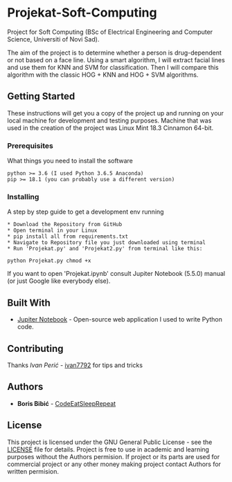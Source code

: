 # Projekat-Soft-Computing
Project for Soft Computing (BSc of Electrical Engineering and Computer Science, Universiti of Novi Sad).

The aim of the project is to determine whether a person is drug-dependent or not based on a face line. 
Using a smart algorithm, I will extract facial lines and use them for KNN and SVM for classification. Then I will compare this algorithm with the classic HOG + KNN and HOG + SVM algorithms.
## Getting Started

These instructions will get you a copy of the project up and running on your local machine for development and testing purposes. 
Machine that was used in the creation of the project was Linux Mint 18.3 Cinnamon 64-bit. 

### Prerequisites

What things you need to install the software

```
python >= 3.6 (I used Python 3.6.5 Anaconda)
pip >= 18.1 (you can probably use a different version)
```

### Installing

A step by step guide to get a development env running

```
* Download the Repository from GitHub
* Open terminal in your Linux
* pip install all from requirements.txt
* Navigate to Repository file you just downloaded using terminal
* Run 'Projekat.py' and 'Projekat2.py' from terminal like this:
```
```
python Projekat.py chmod +x
```

If you want to open 'Projekat.ipynb' consult Jupiter Notebook (5.5.0) manual (or just Google like everybody else).

## Built With

* [Jupiter Notebook](https://jupyter.org/) - Open-source web application I used to write Python code.

## Contributing

Thanks *Ivan Perić* - [ivan7792](https://github.com/ivan7792) for tips and tricks

## Authors

* **Boris Bibić** - [CodeEatSleepRepeat](https://github.com/CodeEatSleepRepeat)

## License

This project is licensed under the GNU General Public License - see the [LICENSE](LICENSE) file for details.
Project is free to use in academic and learning purposes without the Authors permision.
If project or its parts are used for commercial project or any other money making project contact Authors for written permision.
